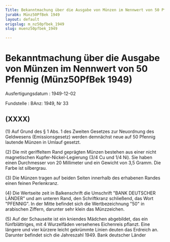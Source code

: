 ```yaml
---
Title: Bekanntmachung über die Ausgabe von Münzen im Nennwert von 50 Pfennig
jurabk: Münz50PfBek 1949
layout: default
origslug: m_nz50pfbek_1949
slug: muenz50pfbek_1949

---
```


# Bekanntmachung über die Ausgabe von Münzen im Nennwert von 50 Pfennig (Münz50PfBek 1949)

Ausfertigungsdatum
:   1949-12-02

Fundstelle
:   BAnz: 1949, Nr 33



## (XXXX)

(1) Auf Grund des § 1 Abs. 1 des Zweiten Gesetzes zur Neuordnung des
Geldwesens (Emissionsgesetz) werden demnächst neue auf 50 Pfennig
lautende Münzen in Umlauf gesetzt.

(2) Die mit geriffeltem Rand geprägten Münzen bestehen aus einer nicht
magnetischen Kupfer-Nickel-Legierung (3/4 Cu und 1/4 Ni). Sie haben
einen Durchmesser von 20 Millimeter und ein Gewicht von 3,5 Gramm. Die
Farbe ist silbergrau.

(3) Die Münzen tragen auf beiden Seiten innerhalb des erhabenen Randes
einen feinen Perlenkranz.

(4) Die Wertseite zeit in Balkenschrift die Umschrift "BANK DEUTSCHER
LÄNDER" und am unteren Rand, den Schriftkranz schließend, das Wort
"PFENNIG". In der Mitte befindet sich die Wertbezeichnung "50" in
arabischen Ziffern, darunter sehr klein das Münzzeichen.

(5) Auf der Schauseite ist ein kniendes Mädchen abgebildet, das ein
fünfblättriges, mit 4 Wurzelfäden versehenes Eichenreis pflanzt. Eine
längere und vier kürzere leicht gekrümmte Linien deuten das Erdreich
an. Darunter befindet sich die Jahreszahl 1949.
Bank deutscher Länder

